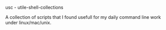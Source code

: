 usc - utile-shell-collections

A collection of scripts that I found usefull for my daily command line work under linux/mac/unix.
